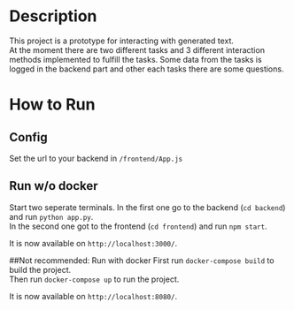 # Description

This project is a prototype for interacting with generated text. <br>
At the moment there are two different tasks and 3 different interaction methods implemented to fulfill the tasks.
Some data from the tasks is logged in the backend part and other each tasks there are some questions.

# How to Run

## Config

Set the url to your backend in `/frontend/App.js`

## Run w/o docker
Start two seperate terminals.
In the first one go to the backend (`cd backend`) and run `python app.py`. <br>
In the second one got to the frontend (`cd frontend`) and run `npm start`.

It is now available on `http://localhost:3000/`.

##Not recommended: Run with docker
First run `docker-compose build` to build the project. <br>
Then run `docker-compose up` to run the project.

It is now available on `http://localhost:8080/`.

